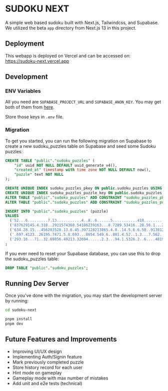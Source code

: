 # SUDOKU NEXT

A simple web based sudoku built with Next.js, Tailwindcss, and Supabase.
We utilized the beta `app` directory from Next.js 13 in this project.

## Deployment

This webapp is deployed on Vercel and can be accessed on: https://sudoku-next.vercel.app

## Development

### ENV Variables

All you need are `SUPABASE_PROJECT_URL` and `SUPABASE_ANON_KEY`. You may get both of them from [here](https://app.supabase.com/project/_/settings/general).

Store those keys in `.env` file.

### Migration

To get you started, you can run the following migration on Supabase to create a new sudoku_puzzles table on Supabase and seed some Sudoku puzzles:

```sql
CREATE TABLE "public"."sudoku_puzzles" (
    "id" uuid NOT NULL DEFAULT uuid_generate_v4(),
    "created_at" timestamp with time zone NOT NULL DEFAULT now(),
    "puzzle" text NOT NULL
);

CREATE UNIQUE INDEX sudoku_puzzles_pkey ON public.sudoku_puzzles USING btree (id);
CREATE UNIQUE INDEX sudoku_puzzles_puzzle_key ON public.sudoku_puzzles USING btree (puzzle);
ALTER TABLE "public"."sudoku_puzzles" ADD CONSTRAINT "sudoku_puzzles_pkey" PRIMARY KEY USING INDEX "sudoku_puzzles_pkey";
ALTER TABLE "public"."sudoku_puzzles" ADD CONSTRAINT "sudoku_puzzles_puzzle_key" UNIQUE USING INDEX "sudoku_puzzles_puzzle_key";

INSERT INTO "public"."sudoku_puzzles" (puzzle)
VALUES
  ('52...6.........7.13...........4..8..6......5...........418.........3..2...87.....'),
  ('837629145.4.318..2921574368.54186239163...8.7289.53416..28.56.1...241..3318967524'),
  ('634.28.15...456283528.13.6.45.397128213865.4.8..14.5.6.6.58..91381279654945631872'),
  ('.697.4123..26195.7471.5.8.693...8654.549.6..881.4.52..1.3...7.562..47.817985.1432'),
  ('293.16...71..32.69856.49213.32694......2.3...94.1.5326.2..6....481957..2....2...5')
;
```

If you ever need to reset your Supabase database, you can use this to drop the sudoku_puzzles table:

```sql
DROP TABLE "public"."sudoku_puzzles";
```

## Running Dev Server

Once you've done with the migration, you may start the development server by running:

```bash
cd sudoku-next

pnpm install
pnpm dev
```

## Future Features and Improvements

- Improving UI/UX design
- Implementing Auth/Signin feature
- Mark previously completed puzzle
- Store history record for each user
- Hint mode on gameplay
- Gameplay mode with max number of mistakes
- Add unit and e2e tests (technical)

